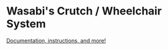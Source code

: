 # Wasabi's Crutch / Wheelchair System

[Documentation, instructions, and more!](https://docs.wasabiscripts.com/scripts/wasabi_crutch)
